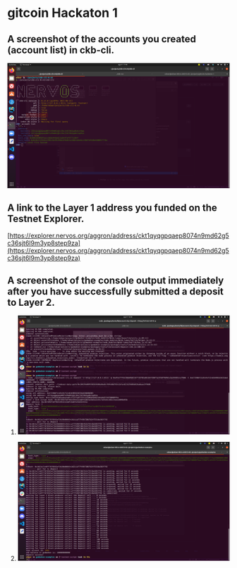 # gitcoin Hackaton 1

## A screenshot of the accounts you created (account list) in ckb-cli.

![account list](account-list-Screenshot-from-2021-08-09-17-40-17.png)

## A link to the Layer 1 address you funded on the Testnet Explorer.

[https://explorer.nervos.org/aggron/address/ckt1qyqgpqaep8074n9md62g5c36sjt6l9m3yp8step9za](https://explorer.nervos.org/aggron/address/ckt1qyqgpqaep8074n9md62g5c36sjt6l9m3yp8step9za)

## A screenshot of the console output immediately after you have successfully submitted a deposit to Layer 2.

1.  ![deposit submitted](deposit-submitted-Screenshot-from-2021-08-09-16-58-53.png)

2.  ![deposit success](deposit-success-Screenshot-from-2021-08-09-17-01-42.png)
